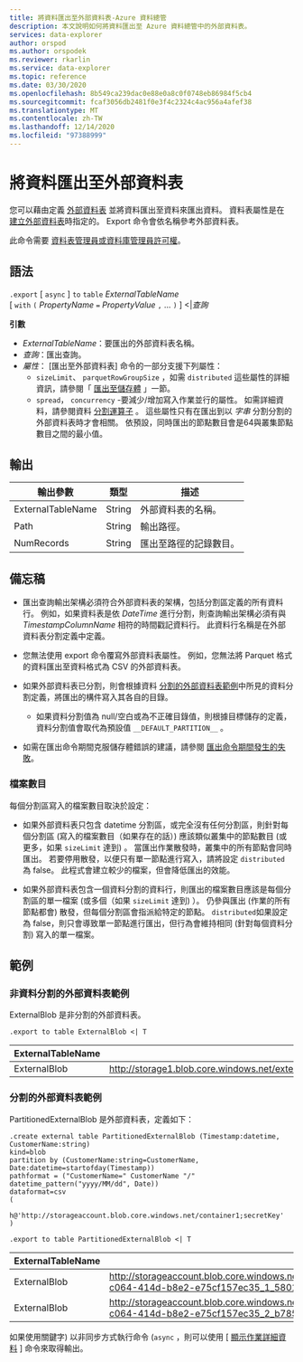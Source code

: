 ```yaml
---
title: 將資料匯出至外部資料表-Azure 資料總管
description: 本文說明如何將資料匯出至 Azure 資料總管中的外部資料表。
services: data-explorer
author: orspod
ms.author: orspodek
ms.reviewer: rkarlin
ms.service: data-explorer
ms.topic: reference
ms.date: 03/30/2020
ms.openlocfilehash: 8b549ca239dac0e88e0a8c0f0748eb86984f5cb4
ms.sourcegitcommit: fcaf3056db2481f0e3f4c2324c4ac956a4afef38
ms.translationtype: MT
ms.contentlocale: zh-TW
ms.lasthandoff: 12/14/2020
ms.locfileid: "97388999"
---
```

# <a name="export-data-to-an-external-table"></a>將資料匯出至外部資料表

您可以藉由定義 [外部資料表](../external-table-commands.md) 並將資料匯出至資料來匯出資料。
資料表屬性是在 [建立外部資料表](../external-tables-azurestorage-azuredatalake.md#create-or-alter-external-table)時指定的。
Export 命令會依名稱參考外部資料表。

此命令需要 [資料表管理員或資料庫管理員許可權](../access-control/role-based-authorization.md)。

## <a name="syntax"></a>語法

`.export` [ `async` ] `to` `table` *ExternalTableName* <br>
[ `with` `(` *PropertyName* `=` *PropertyValue* `,` ... `)` ] <|*查詢*

**引數**

* *ExternalTableName*：要匯出的外部資料表名稱。
* *查詢*：匯出查詢。
* *屬性*： [匯出至外部資料表] 命令的一部分支援下列屬性： 
    * `sizeLimit`、 `parquetRowGroupSize` ，如需 `distributed` 這些屬性的詳細資訊，請參閱「 [匯出至儲存體](export-data-to-storage.md) 」一節。
    * `spread`， `concurrency` -要減少/增加寫入作業並行的屬性。 如需詳細資料，請參閱資料 [分割運算子](../../query/partitionoperator.md) 。 這些屬性只有在匯出到以 _字串_ 分割分割的外部資料表時才會相關。 依預設，同時匯出的節點數目會是64與叢集節點數目之間的最小值。


## <a name="output"></a>輸出

|輸出參數 |類型 |描述
|---|---|---
|ExternalTableName  |String |外部資料表的名稱。
|Path|String|輸出路徑。
|NumRecords|String| 匯出至路徑的記錄數目。

## <a name="notes"></a>備忘稿

* 匯出查詢輸出架構必須符合外部資料表的架構，包括分割區定義的所有資料行。 例如，如果資料表是依 *DateTime* 進行分割，則查詢輸出架構必須有與 *TimestampColumnName* 相符的時間戳記資料行。 此資料行名稱是在外部資料表分割定義中定義。

* 您無法使用 export 命令覆寫外部資料表屬性。
 例如，您無法將 Parquet 格式的資料匯出至資料格式為 CSV 的外部資料表。

* 如果外部資料表已分割，則會根據資料 [分割的外部資料表範例](#partitioned-external-table-example)中所見的資料分割定義，將匯出的構件寫入其各自的目錄。
  * 如果資料分割值為 null/空白或為不正確目錄值，則根據目標儲存的定義，資料分割值會取代為預設值 `__DEFAULT_PARTITION__` 。

* 如需在匯出命令期間克服儲存體錯誤的建議，請參閱 [匯出命令期間發生的失敗](export-data-to-storage.md#failures-during-export-commands)。

### <a name="number-of-files"></a>檔案數目

每個分割區寫入的檔案數目取決於設定：

 * 如果外部資料表只包含 datetime 分割區，或完全沒有任何分割區，則針對每個分割區 (寫入的檔案數目（如果存在的話）) 應該類似叢集中的節點數目 (或更多，如果 `sizeLimit` 達到) 。 當匯出作業散發時，叢集中的所有節點會同時匯出。 若要停用散發，以便只有單一節點進行寫入，請將設定 `distributed` 為 false。 此程式會建立較少的檔案，但會降低匯出的效能。

* 如果外部資料表包含一個資料分割的資料行，則匯出的檔案數目應該是每個分割區的單一檔案 (或多個（如果 `sizeLimit` 達到) ）。 仍參與匯出 (作業的所有節點都會) 散發，但每個分割區會指派給特定的節點。 `distributed`如果設定為 false，則只會導致單一節點進行匯出，但行為會維持相同 (針對每個資料分割) 寫入的單一檔案。

## <a name="examples"></a>範例

### <a name="non-partitioned-external-table-example"></a>非資料分割的外部資料表範例

ExternalBlob 是非分割的外部資料表。 

```kusto
.export to table ExternalBlob <| T
```

|ExternalTableName|Path|NumRecords|
|---|---|---|
|ExternalBlob|http://storage1.blob.core.windows.net/externaltable1cont1/1_58017c550b384c0db0fea61a8661333e.csv|10|

### <a name="partitioned-external-table-example"></a>分割的外部資料表範例

PartitionedExternalBlob 是外部資料表，定義如下： 

```kusto
.create external table PartitionedExternalBlob (Timestamp:datetime, CustomerName:string) 
kind=blob
partition by (CustomerName:string=CustomerName, Date:datetime=startofday(Timestamp))   
pathformat = ("CustomerName=" CustomerName "/" datetime_pattern("yyyy/MM/dd", Date))   
dataformat=csv
( 
   h@'http://storageaccount.blob.core.windows.net/container1;secretKey'
)
```

```kusto
.export to table PartitionedExternalBlob <| T
```

|ExternalTableName|Path|NumRecords|
|---|---|---|
|ExternalBlob|http://storageaccount.blob.core.windows.net/container1/CustomerName=customer1/2019/01/01/fa36f35c-c064-414d-b8e2-e75cf157ec35_1_58017c550b384c0db0fea61a8661333e.csv|10|
|ExternalBlob|http://storageaccount.blob.core.windows.net/container1/CustomerName=customer2/2019/01/01/fa36f35c-c064-414d-b8e2-e75cf157ec35_2_b785beec2c004d93b7cd531208424dc9.csv|10|

如果使用關鍵字) 以非同步方式執行命令 (`async` ，則可以使用 [ [顯示作業詳細資料](../operations.md#show-operation-details) ] 命令來取得輸出。
